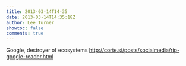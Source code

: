 ```yaml
---
title: 2013-03-14T14-35
date: 2013-03-14T14:35:18Z
author: Lee Turner
showtoc: false
comments: true
---
```


Google, destroyer of ecosystems http://corte.si/posts/socialmedia/rip-google-reader.html


